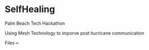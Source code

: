 # SelfHealing
Palm Beach Tech Hackathon

Using Mesh Technology to imporve post hurricane communication

Files =
